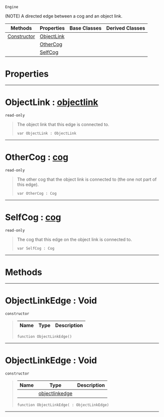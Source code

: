  `Engine`

(NOTE) A directed edge between a cog and an object link.

|Methods|Properties|Base Classes|Derived Classes|
|---|---|---|---|
|[ Constructor](https://github.com/ZilchEngine/ZilchDocs/blob/master/code_reference/class_reference/objectlinkedge.md#objectlinkedge-void)|[ ObjectLink](https://github.com/ZilchEngine/ZilchDocs/blob/master/code_reference/class_reference/objectlinkedge.md#objectlink-zilch-engine-d)| | |
| |[ OtherCog](https://github.com/ZilchEngine/ZilchDocs/blob/master/code_reference/class_reference/objectlinkedge.md#othercog-zilch-engine-doc)| | |
| |[ SelfCog](https://github.com/ZilchEngine/ZilchDocs/blob/master/code_reference/class_reference/objectlinkedge.md#selfcog-zilch-engine-docu)| | |


 #  Properties


---  
 #  ObjectLink : [objectlink](https://github.com/ZilchEngine/ZilchDocs/blob/master/code_reference/class_reference/objectlink.md)

 `read-only`

> The object link that this edge is connected to.
> ``` lang=cpp, name=Nada
> var ObjectLink : ObjectLink


---  
 #  OtherCog : [cog](https://github.com/ZilchEngine/ZilchDocs/blob/master/code_reference/class_reference/cog.md)

 `read-only`

> The other cog that the object link is connected to (the one not part of this edge).
> ``` lang=cpp, name=Nada
> var OtherCog : Cog


---  
 #  SelfCog : [cog](https://github.com/ZilchEngine/ZilchDocs/blob/master/code_reference/class_reference/cog.md)

 `read-only`

> The cog that this edge on the object link is connected to.
> ``` lang=cpp, name=Nada
> var SelfCog : Cog


---  
 #  Methods


---  
 #  ObjectLinkEdge : Void

 `constructor`

> 
> |Name|Type|Description|
> |---|---|---|
> ``` lang=cpp, name=Nada
> function ObjectLinkEdge()
> ``` 


---  
 #  ObjectLinkEdge : Void

 `constructor`

> 
> |Name|Type|Description|
> |---|---|---|
> ||[objectlinkedge](https://github.com/ZilchEngine/ZilchDocs/blob/master/code_reference/class_reference/objectlinkedge.md)| |
> ``` lang=cpp, name=Nada
> function ObjectLinkEdge( : ObjectLinkEdge)
> ``` 


---  
 

 